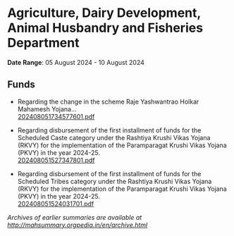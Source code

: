 # Agriculture, Dairy Development, Animal Husbandry and Fisheries Department

**Date Range**: 05 August 2024 - 10 August 2024


## Funds
- Regarding the change in the scheme Raje Yashwantrao Holkar Mahamesh Yojana...\
  [202408051734577601.pdf](https://gr.maharashtra.gov.in/Site/Upload/Government%20Resolutions/English/202408051734577601.pdf)

- Regarding disbursement of the first installment of funds for the Scheduled Caste category under the Rashtiya Krushi Vikas Yojana (RKVY) for the implementation of the Paramparagat Krushi Vikas Yojana (PKVY) in the year 2024-25.\
  [202408051527347801.pdf](https://gr.maharashtra.gov.in/Site/Upload/Government%20Resolutions/English/202408051527347801.pdf)

- Regarding disbursement of the first installment of funds for the Scheduled Tribes category under the  Rashtiya Krushi Vikas Yojana (RKVY) for the implementation of the Paramparagat Krushi Vikas Yojana (PKVY) in the year 2024-25.\
  [202408051524031701.pdf](https://gr.maharashtra.gov.in/Site/Upload/Government%20Resolutions/English/202408051524031701.pdf)


*Archives of earlier summaries are available at http://mahsummary.orgpedia.in/en/archive.html*